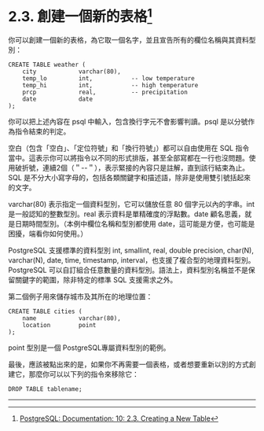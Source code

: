 # 2.3. 創建一個新的表格[^1]

你可以創建一個新的表格，為它取一個名字，並且宣告所有的欄位名稱與其資料型別：

```
CREATE TABLE weather (
    city            varchar(80),
    temp_lo         int,           -- low temperature
    temp_hi         int,           -- high temperature
    prcp            real,          -- precipitation
    date            date
);
```

你可以把上述內容在 psql 中輸入，包含換行字元不會影響判讀。psql 是以分號作為指令結束的判定。

空白（包含「空白」、「定位符號」和「換行符號」）都可以自由使用在 SQL 指令當中。這表示你可以將指令以不同的形式排版，甚至全部寫都在一行也沒問題。使用破折號，連續2個（＂--＂），表示緊接的內容只是註解，直到該行結束為止。SQL 是不分大小寫字母的，包括各類關鍵字和描述語，除非是使用雙引號括起來的文字。

varchar\(80\) 表示指定一個資料型別，它可以儲放任意 80 個字元以內的字串。int 是一般認知的整數型別。real 表示資料是單精確度的浮點數。date 顧名思義，就是日期時間型別。（本例中欄位名稱和型別都使用 date，這可能是方便，也可能是困擾，端看你如何使用。）

PostgreSQL 支援標準的資料型別 int, smallint, real, double precision, char\(N\), varchar\(N\), date, time, timestamp, interval，也支援了複合型的地理資料型別。PostgreSQL 可以自訂組合任意數量的資料型別。語法上，資料型別名稱並不是保留關鍵字的範圍，除非特定的標準 SQL 支援需求之外。

第二個例子用來儲存城市及其所在的地理位置：

```
CREATE TABLE cities (
    name            varchar(80),
    location        point
);
```

point 型別是一個 PostgreSQL專屬資料型別的範例。

最後，應該被點出來的是，如果你不再需要一個表格，或者想要重新以別的方式創建它，那麼你可以以下列的指令來移除它：

```
DROP TABLE tablename;
```

---

[^1]: [PostgreSQL: Documentation: 10: 2.3. Creating a New Table](https://www.postgresql.org/docs/10/static/tutorial-table.html)


